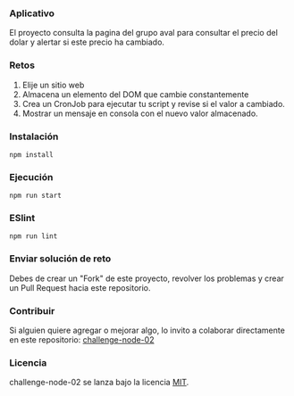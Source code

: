 ### Aplicativo

El proyecto consulta la pagina del grupo aval para consultar el precio del dolar  y alertar  si este precio ha cambiado.

### Retos

1. Elije un sitio web
2. Almacena un elemento del DOM que cambie constantemente
3. Crea un CronJob para ejecutar tu script y revise si el valor a cambiado.
4. Mostrar un mensaje en consola con el nuevo valor almacenado.

### Instalación
```
npm install
```

### Ejecución
```
npm run start
```

### ESlint
```
npm run lint
```

### Enviar solución de reto
Debes de crear un "Fork" de este proyecto, revolver los problemas y crear un Pull Request hacia este repositorio.

### Contribuir
Si alguien quiere agregar o mejorar algo, lo invito a colaborar directamente en este repositorio: [challenge-node-02](https://github.com/platzimaster/challenge-node-02/)

### Licencia
challenge-node-02 se lanza bajo la licencia [MIT](https://opensource.org/licenses/MIT).

